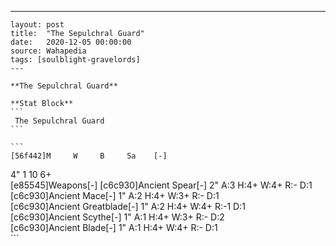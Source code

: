 ---
    layout: post
    title:  "The Sepulchral Guard"
    date:   2020-12-05 00:00:00
    source: Wahapedia
    tags: [soulblight-gravelords]
    ---
    
    **The Sepulchral Guard**
    
    **Stat Block**
    ```
     The Sepulchral Guard
    ```
    
    ```
    [56f442]M     W     B     Sa    [-]
4"    1     10    6+    
[e85545]Weapons[-]
[c6c930]Ancient Spear[-]
2"     A:3    H:4+   W:4+   R:-    D:1   
[c6c930]Ancient Mace[-]
1"     A:2    H:4+   W:3+   R:-    D:1   
[c6c930]Ancient Greatblade[-]
1"     A:2    H:4+   W:4+   R:-1   D:1   
[c6c930]Ancient Scythe[-]
1"     A:1    H:4+   W:3+   R:-    D:2   
[c6c930]Ancient Blade[-]
1"     A:1    H:4+   W:4+   R:-    D:1   
    ```
    
    
    